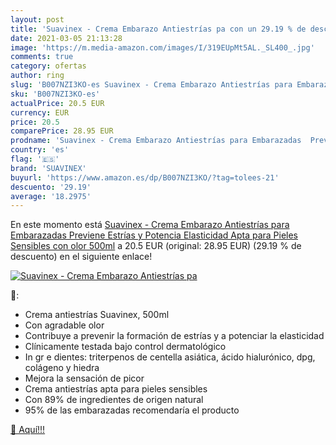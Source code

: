```yaml
---
layout: post
title: 'Suavinex - Crema Embarazo Antiestrías pa con un 29.19 % de descuento'
date: 2021-03-05 21:13:28
image: 'https://m.media-amazon.com/images/I/319EUpMt5AL._SL400_.jpg'
comments: true
category: ofertas
author: ring
slug: 'B007NZI3KO-es Suavinex - Crema Embarazo Antiestrías para Embarazadas...'
sku: 'B007NZI3KO-es'
actualPrice: 20.5 EUR
currency: EUR
price: 20.5
comparePrice: 28.95 EUR
prodname: 'Suavinex - Crema Embarazo Antiestrías para Embarazadas  Previene Estrías y Potencia Elasticidad  Apta para Pieles Sensibles con olor  500ml'
country: 'es'
flag: '🇪🇸'
brand: 'SUAVINEX'
buyurl: 'https://www.amazon.es/dp/B007NZI3KO/?tag=tolees-21'
descuento: '29.19'
average: '18.2975'
---
```


En este momento está [Suavinex - Crema Embarazo Antiestrías para Embarazadas  Previene Estrías y Potencia Elasticidad  Apta para Pieles Sensibles con olor  500ml](https://www.amazon.es/dp/B007NZI3KO/?tag=tolees-21) a 20.5 EUR (original: 28.95 EUR) (29.19 %  de descuento) en el siguiente enlace!

[![Suavinex - Crema Embarazo Antiestrías pa](https://m.media-amazon.com/images/I/319EUpMt5AL._SL400_.jpg)](https://www.amazon.es/dp/B007NZI3KO/?tag=tolees-21)

🔎:

- Crema antiestrías Suavinex, 500ml
- Con agradable olor
- Contribuye a prevenir la formación de estrías y a potenciar la elasticidad
- Clínicamente testada bajo control dermatológico
- In gr e dientes: triterpenos de centella asiática, ácido hialurónico, dpg, colágeno y hiedra
- Mejora la sensación de picor
- Crema antiestrías apta para pieles sensibles
- Con 89% de ingredientes de origen natural
- 95% de las embarazadas recomendaría el producto

[🛒 Aquí!!!](https://www.amazon.es/dp/B007NZI3KO/?tag=tolees-21)
